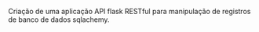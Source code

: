 Criação de uma aplicação API flask RESTful para manipulação de registros de banco de dados sqlachemy. 
